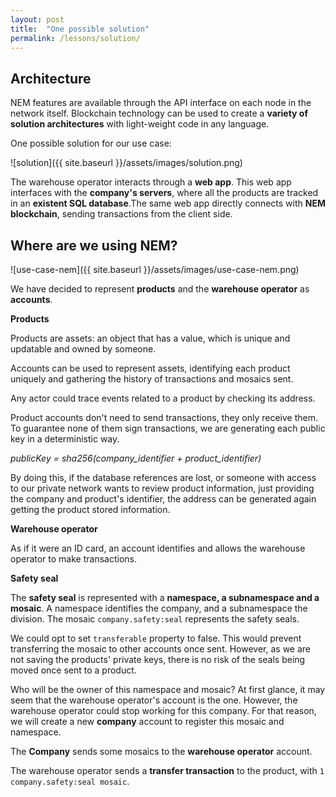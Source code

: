 ```yaml
---
layout: post
title:  "One possible solution"
permalink: /lessons/solution/
---
```


## Architecture
NEM features are available through the API interface on each node in the network itself. Blockchain technology can be used to create a **variety of solution architectures** with light-weight code in any language.

One possible solution for our use case:

![solution]({{ site.baseurl }}/assets/images/solution.png)

The warehouse operator interacts through a **web app**. This web app interfaces with the **company's servers**, where all the products are tracked in an **existent SQL database**.The same web app directly connects with **NEM blockchain**, sending transactions from the client side.

## Where are we using NEM?

![use-case-nem]({{ site.baseurl }}/assets/images/use-case-nem.png)

We have decided to represent **products** and the **warehouse operator** as **accounts**. 

**Products**

Products are assets: an object that has a value, which is unique and updatable and owned by someone.

Accounts can be used to represent assets, identifying each product uniquely and gathering the history of transactions and mosaics sent.

Any actor could trace events related to a product by checking its address. 

Product accounts don't need to send transactions, they only receive them. To guarantee none of them sign transactions, we are generating each public key in a deterministic way.

*publicKey = sha256(company_identifier + product_identifier)*

By doing this, if the database references are lost, or someone with access to our private network wants to review product information, just providing the company and product's identifier, the address can be generated again getting the product stored information.

**Warehouse operator**

As if it were an ID card, an account identifies and allows the warehouse operator to make transactions.

**Safety seal**

The **safety seal** is represented with a **namespace, a subnamespace and a mosaic**. A namespace identifies the company, and a subnamespace the division. The mosaic ``company.safety:seal`` represents the safety seals. 

We could opt to set ``transferable`` property to false. This would prevent transferring the mosaic to other accounts once sent. However, as we are not saving the products' private keys, there is no risk of the seals being moved once sent to a product.

Who will be the owner of this namespace and mosaic? At first glance, it may seem that the warehouse operator's account is the one. However, the warehouse operator could stop working for this company. For that reason, we will create a new **company** account to register this mosaic and namespace.

The **Company** sends some mosaics to the **warehouse operator** account. 

The warehouse operator sends a **transfer transaction** to the product, with ``1 company.safety:seal mosaic``.